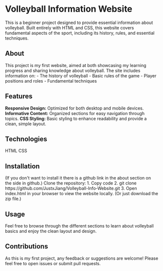 <h1>Volleyball Information Website</h1>

This is a beginner project designed to provide essential information about volleyball. Built entirely with HTML and CSS, this website covers fundamental aspects of the sport, including its history, rules, and essential techniques.


<h2>About</h2>
This project is my first website, aimed at both showcasing my learning progress and sharing knowledge about volleyball. The site includes information on:
- The history of volleyball
- Basic rules of the game
- Player positions and roles
- Fundamental techniques


<h2>Features</h2>
<b>Responsive Design:</b> Optimized for both desktop and mobile devices.
<b>Informative Content:</b> Organized sections for easy navigation through topics.
<b>CSS Styling:</b> Basic styling to enhance readability and provide a clean, simple layout.

<h2>Technologies</h2>
HTML
CSS

<h2>Installation</h2>
(If you don't want to install it there is a github link in the about section on the side in github.)
Clone the repository:
1. Copy code
2. git clone https://github.com/JustxJiang/Volleyball-Info-Website.git
3. Open index.html in your browser to view the website locally.
(Or just download the zip file.)

<h2>Usage</h2>
Feel free to browse through the different sections to learn about volleyball basics and enjoy the clean layout and design.

<h2>Contributions</h2>
As this is my first project, any feedback or suggestions are welcome! Please feel free to open issues or submit pull requests.
